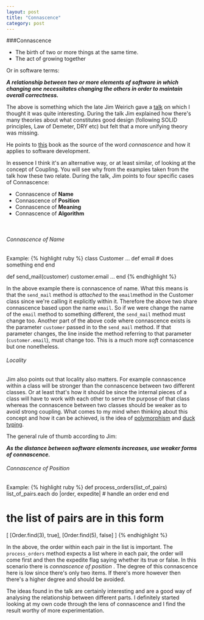 ```yaml
---
layout: post
title: "Connascence"
category: post
---
```


###Connascence

- The birth of two or more things at the same time.
- The act of growing together

Or in software terms:

***A relationship between two or more elements of software in which changing one necessitates changing the others in order to maintain overall correctness.***

The above is something which the late Jim Weirich gave a [talk](http://www.confreaks.com/videos/93-aac2009-the-grand-unified-theory) on which I thought it was quite interesting. During the talk Jim explained how there's many theories about what constitutes good design (following SOLID principles, Law of Demeter, DRY etc) but felt that a more unifying theory was missing.

He points to [this](http://www.amazon.com/Every-Programmer-Should-Object-Oriented-Design/dp/0932633315) book as the source of the word *connascence* and how it applies to software development.

In essence I think it's an alternative way, or at least similar, of looking at the concept of Coupling. You will see why from the examples taken from the talk how these two relate. During the talk, Jim points to four specific cases of Connascence:

- Connascence of **Name**
- Connascence of **Position**
- Connascence of **Meaning**
- Connascence of **Algorithm**<br/>
<br/>

###### Connascence of Name

Example:
{% highlight ruby %}
class Customer
  ...
  def email
    # does something
  end
end

def send_mail(customer)
  customer.email
  ...
end
{% endhighlight %}

In the above example there is connascence of name. What this means is that the `send_mail` method is *attached* to the `email`method in the Customer class since we're calling it explicitly within it. Therefore the above two share connascence based upon the name `email`. So if we were change the name of the `email` method to something different, the `send_mail` method must change too. Another part of the above code where connascence exists is the parameter `customer` passed in to the `send_mail` method. If that parameter changes, the line inside the method referring to that parameter (`customer.email`), must change too. This is a much more *soft* connascence but one nonetheless.

###### Locality

Jim also points out that locality also matters. For example connascence within a class will be stronger than the connascence between two different classes. Or at least that's how it should be since the internal pieces of a class will have to work with each other to serve the purpose of that class whereas the connascence between two classes should be weaker as to avoid strong coupling. What comes to my mind when thinking about this concept and how it can be achieved, is the idea of [polymorphism](http://maikon.github.io/2014/06/03/polymorphism.html) and [duck typing](https://en.wikipedia.org/wiki/Duck_typing).

The general rule of thumb according to Jim: 

***As the distance between software elements increases, use weaker forms of connascence.***

###### Connascence of Position


Example:
{% highlight ruby %}
def process_orders(list_of_pairs)
  list_of_pairs.each do |order, expedite|
    # handle an order
  end
end

# the list of pairs are in this form
[
  [Order.find(3), true],
  [Order.find(5), false]
]
{% endhighlight %}  

In the above, the order within each pair in the list is important. The `process_orders` method expects a list where in each pair, the order will come first and then the expedite flag saying whether its true or false. In this scenario there is *connascence of position* . The degree of this connascence here is low since there's only two items. If there's more however then there's a higher degree and should be avoided.

The ideas found in the talk are certainly interesting and are a good way of analysing the relationship between different parts. I definitely started looking at my own code through the lens of connascence and I find the result worthy of more experimentation.  
